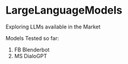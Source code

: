 # LargeLanguageModels
Exploring LLMs available in the Market

Models Tested so far:
1. FB Blenderbot
2. MS DialoGPT
